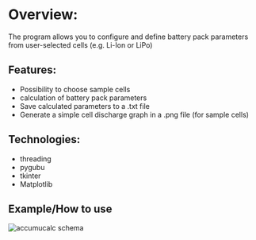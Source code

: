 # Overview:

The program allows you to configure and define battery pack parameters from user-selected cells (e.g. Li-Ion or LiPo)

## Features:
- Possibility to choose sample cells
- calculation of battery pack parameters
- Save calculated parameters to a .txt file
- Generate a simple cell discharge graph in a .png file (for sample cells)

## Technologies:
- threading
- pygubu
- tkinter
- Matplotlib

## Example/How to use

![accumucalc schema](https://user-images.githubusercontent.com/62765865/134349405-38962c87-7a65-49f5-9e30-020e881692f7.JPG)
